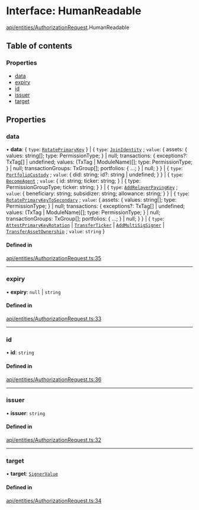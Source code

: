 # Interface: HumanReadable

[api/entities/AuthorizationRequest](../wiki/api.entities.AuthorizationRequest).HumanReadable

## Table of contents

### Properties

- [data](../wiki/api.entities.AuthorizationRequest.HumanReadable#data)
- [expiry](../wiki/api.entities.AuthorizationRequest.HumanReadable#expiry)
- [id](../wiki/api.entities.AuthorizationRequest.HumanReadable#id)
- [issuer](../wiki/api.entities.AuthorizationRequest.HumanReadable#issuer)
- [target](../wiki/api.entities.AuthorizationRequest.HumanReadable#target)

## Properties

### data

• **data**: { `type`: [`RotatePrimaryKey`](../wiki/types.AuthorizationType#rotateprimarykey)  } \| { `type`: [`JoinIdentity`](../wiki/types.AuthorizationType#joinidentity) ; `value`: { assets: { values: string[]; type: PermissionType; } \| null; transactions: { exceptions?: TxTag[] \| undefined; values: (TxTag \| ModuleName)[]; type: PermissionType; } \| null; transactionGroups: TxGroup[]; portfolios: { ...; } \| null; }  } \| { `type`: [`PortfolioCustody`](../wiki/types.AuthorizationType#portfoliocustody) ; `value`: { did: string; id?: string \| undefined; }  } \| { `type`: [`BecomeAgent`](../wiki/types.AuthorizationType#becomeagent) ; `value`: { id: string; ticker: string; } \| { type: PermissionGroupType; ticker: string; }  } \| { `type`: [`AddRelayerPayingKey`](../wiki/types.AuthorizationType#addrelayerpayingkey) ; `value`: { beneficiary: string; subsidizer: string; allowance: string; }  } \| { `type`: [`RotatePrimaryKeyToSecondary`](../wiki/types.AuthorizationType#rotateprimarykeytosecondary) ; `value`: { assets: { values: string[]; type: PermissionType; } \| null; transactions: { exceptions?: TxTag[] \| undefined; values: (TxTag \| ModuleName)[]; type: PermissionType; } \| null; transactionGroups: TxGroup[]; portfolios: { ...; } \| null; }  } \| { `type`: [`AttestPrimaryKeyRotation`](../wiki/types.AuthorizationType#attestprimarykeyrotation) \| [`TransferTicker`](../wiki/types.AuthorizationType#transferticker) \| [`AddMultiSigSigner`](../wiki/types.AuthorizationType#addmultisigsigner) \| [`TransferAssetOwnership`](../wiki/types.AuthorizationType#transferassetownership) ; `value`: `string`  }

#### Defined in

[api/entities/AuthorizationRequest.ts:35](https://github.com/PolymathNetwork/polymesh-sdk/blob/299ce247/src/api/entities/AuthorizationRequest.ts#L35)

___

### expiry

• **expiry**: ``null`` \| `string`

#### Defined in

[api/entities/AuthorizationRequest.ts:33](https://github.com/PolymathNetwork/polymesh-sdk/blob/299ce247/src/api/entities/AuthorizationRequest.ts#L33)

___

### id

• **id**: `string`

#### Defined in

[api/entities/AuthorizationRequest.ts:36](https://github.com/PolymathNetwork/polymesh-sdk/blob/299ce247/src/api/entities/AuthorizationRequest.ts#L36)

___

### issuer

• **issuer**: `string`

#### Defined in

[api/entities/AuthorizationRequest.ts:32](https://github.com/PolymathNetwork/polymesh-sdk/blob/299ce247/src/api/entities/AuthorizationRequest.ts#L32)

___

### target

• **target**: [`SignerValue`](../wiki/types.SignerValue)

#### Defined in

[api/entities/AuthorizationRequest.ts:34](https://github.com/PolymathNetwork/polymesh-sdk/blob/299ce247/src/api/entities/AuthorizationRequest.ts#L34)
